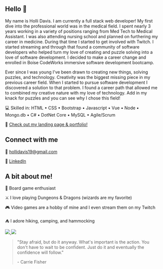 ## Hello 👋

My name is Holli Davis. I am currently a full stack web developer! My first dive into the professional world was in the medical field. I spent nearly 3 years working in a variety of positions ranging from Med Tech to Medical Assistant. I was also attending nursing school and planned on furthering my career in medicine. During that time I started to get involved with Twitch. I started streaming and through that found a community of software developers who helped turn my love of creating and puzzle solving into a love of software development. I decided to make a career change and enrolled in Boise CodeWorks immersive software development bootcamp.

Ever since I was young I've been drawn to creating new things, solving puzzles, and technology. Creativity was the biggest missing piece in my previous career field. When I started to pursue software development I discovered a solution to that problem. I found a career path that allowed me to combined my creative nature with my love of technology. Add in my knack for puzzles and you can see why I chose this field!


💻 Skilled in: HTML • CSS • Bootstrap • Javascript • Vue • Node • Mongo.db • C# • DotNet Core • MySQL • Agile/Scrum

🛬 [Check out my landing page & portfolio!](https://hollidavis.github.io)

## Connect with me

📧 [hollidavis19@gmail.com](mailto:hollidavis19@gmail.com)

🔗 [LinkedIn](www.linkedin.com/in/holli-davis)

## A bit about me!

🎲 Board game enthusiast 

⚔ I love playing Dungeons & Dragons (wizards are my favorite)

🎮 Video games are a hobby of mine and I even stream them on my Twitch

⛺ I adore hiking, camping, and hammocking

<div>
  <a href="#">
<img src="https://github-readme-stats.vercel.app/api?username=hollidavis&count_private=true&show_icons=true&icon_color=222&title_color=0366d6&text_color=586069&bg_color=fff&hide=issues&hide_border=true&include_all_commits=true" />
  </a>
 <a href="#"> 
<img src="https://github-readme-stats.vercel.app/api/top-langs/?username=hollidavis&text_color=586069&layout=compact&hide_border=true&bg_color=fff&title_color=0366d6&count_private=true&include_all_commits=true" />
  </a>
</div>


>"Stay afraid, but do it anyway. What's important is the action. You don't have to wait to be confident. Just do it and eventually the confidence will follow."
>
>\- Carrie Fisher
<!--
